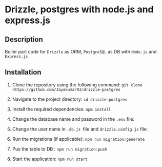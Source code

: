 # Drizzle, postgres with node.js and express.js

## Description

Boiler part code for `Drizzle` as ORM, `PostgreSQL` as DB with `Node.js` and `Express.js`

## Installation

1. Clone the repository using the following command: `git clone https://github.com/Jayakumar03/drizzle-postgres`

2. Navigate to the project directory: `cd drizzle-postgres `

3. Install the required dependencies: `npm install`

4. Change the database name and password in the `.env` file:

5. Change the user name in `.db.js `file and `drizzle.config.js` file:

6. Run the migrations (if applicable): `npm run migration:generate`

7. Pus the table to DB : `npm run migration:push`

8. Start the application: `npm run start`
